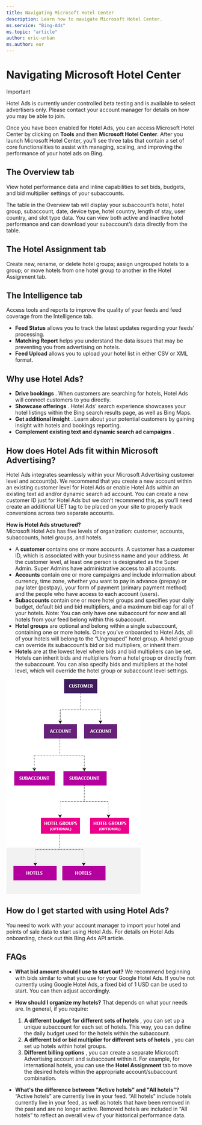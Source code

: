 ```yaml
---
title: Navigating Microsoft Hotel Center
description: Learn how to navigate Microsoft Hotel Center.
ms.service: "Bing-Ads"
ms.topic: "article"
author: eric-urban
ms.author: eur
---
```


# Navigating Microsoft Hotel Center

> [!IMPORTANT]
> Hotel Ads is currently under controlled beta testing and is available to select advertisers only. Please contact your account manager for details on how you may be able to join.

Once you have been enabled for Hotel Ads, you can access Microsoft Hotel Center by clicking on **Tools** and then **Microsoft Hotel Center**. After you launch Microsoft Hotel Center, you’ll see three tabs that contain a set of core functionalities to assist with managing, scaling, and improving the performance of your hotel ads on Bing.

## The Overview tab

View hotel performance data and inline capabilities to set bids, budgets, and bid multiplier settings of your subaccounts.

The table in the Overview tab will display your subaccount’s hotel, hotel group, subaccount, date, device type, hotel country, length of stay, user country, and slot type data. You can view both active and inactive hotel performance and can download your subaccount’s data directly from the table.

## The Hotel Assignment tab

Create new, rename, or delete hotel groups; assign ungrouped hotels to a group; or move hotels from one hotel group to another in the Hotel Assignment tab.

## The Intelligence tab

Access tools and reports to improve the quality of your feeds and feed coverage from the Intelligence tab.

- **Feed Status**  allows you to track the latest updates regarding your feeds' processing.
- **Matching Report** helps you understand the data issues that may be preventing you from advertising on hotels.
- **Feed Upload** allows you to upload your hotel list in either CSV or XML format.

## Why use Hotel Ads?

- **Drive bookings** . When customers are searching for hotels, Hotel Ads will connect customers to you directly.
- **Showcase offerings** . Hotel Ads’ search experience showcases your hotel listings within the Bing search results page, as well as Bing Maps.
- **Get additional insight** . Learn about your potential customers by gaining insight with hotels and bookings reporting.
- **Complement existing text and dynamic search ad campaigns** .

## How does Hotel Ads fit within Microsoft Advertising?

Hotel Ads integrates seamlessly within your Microsoft Advertising customer level and account(s). We recommend that you create a new account within an existing customer level for Hotel Ads or enable Hotel Ads within an existing text ad and/or dynamic search ad account. You can create a new customer ID just for Hotel Ads but we don’t recommend this, as you’ll need create an additional UET tag to be placed on your site to properly track conversions across two separate accounts.

**How is Hotel Ads structured?**           
Microsoft Hotel Ads has five levels of organization: customer, accounts, subaccounts, hotel groups, and hotels.

- A **customer**  contains one or more accounts. A customer has a customer ID, which is associated with your business name and your address. At the customer level, at least one person is designated as the Super Admin. Super Admins have administrative access to all accounts.
- **Accounts**  contain one or more campaigns and include information about currency, time zone, whether you want to pay in advance (prepay) or pay later (postpay), your form of payment (primary payment method) and the people who have access to each account (users).
- **Subaccounts**  contain one or more hotel groups and specifies your daily budget, default bid and bid multipliers, and a maximum bid cap for all of your hotels. Note: You can only have one subaccount for now and all hotels from your feed belong within this subaccount.
- **Hotel groups**  are optional and belong within a single subaccount, containing one or more hotels. Once you’ve onboarded to Hotel Ads, all of your hotels will belong to the “Ungrouped” hotel group. A hotel group can override its subaccount’s bid or bid multipliers, or inherit them.
- **Hotels**  are at the lowest level where bids and bid multipliers can be set. Hotels can inherit bids and multipliers from a hotel group or directly from the subaccount. You can also specify bids and multipliers at the hotel level, which will override the hotel group or subaccount level settings.

![Hotel Ads structure](../images/BA_Conc_HotelAdsStructure.png)
## How do I get started with using Hotel Ads?

You need to work with your account manager to import your hotel and points of sale data to start using Hotel Ads. For details on Hotel Ads onboarding, check out this Bing Ads API article.

## FAQs
- **What bid amount should I use to start out?**              We recommend beginning with bids similar to what you use for your Google Hotel Ads. If you’re not currently using Google Hotel Ads, a fixed bid of 1 USD can be used to start. You can then adjust accordingly.
- **How should I organize my hotels?**              That depends on what your needs are. In general, if you require:
   1. **A different budget for different sets of hotels** , you can set up a unique subaccount for each set of hotels. This way, you can define the daily budget used for the hotels within the subaccount.
   1. **A different bid or bid multiplier for different sets of hotels** , you can set up hotels within hotel groups.
   1. **Different billing options** , you can create a separate Microsoft Advertising account and subaccount within it. For example, for international hotels, you can use the **Hotel Assignment** tab to move the desired hotels within the appropriate account/subaccount combination.

- **What's the difference between "Active hotels" and "All hotels"?**              “Active hotels” are currently live in your feed. “All hotels” include hotels currently live in your feed, as well as hotels that have been removed in the past and are no longer active. Removed hotels are included in “All hotels” to reflect an overall view of your historical performance data.


